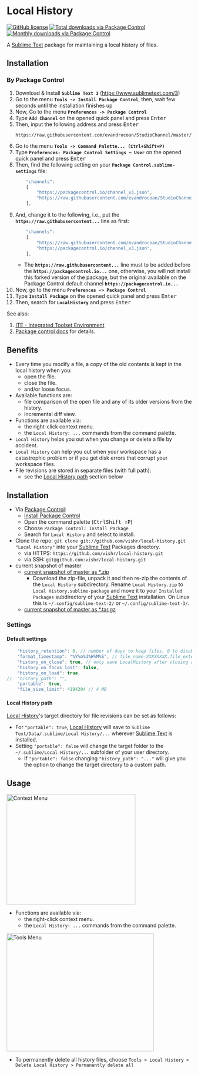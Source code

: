 # Local History

[![GitHub license](https://img.shields.io/github/license/vishr/local-history.svg?style=flat-square)](https://github.com/vishr/local-history/tree/master/LICENSE.md)
[![Total downloads via Package Control](https://img.shields.io/packagecontrol/dt/Local%20History.svg?style=flat-square)](https://packagecontrol.io/packages/Local%20History)
[![Monthly downloads via Package Control](https://img.shields.io/packagecontrol/dm/Local%20History.svg?style=flat-square)](https://packagecontrol.io/packages/Local%20History)


A [Sublime Text](https://www.sublimetext.com) package for maintaining a local history of files.


## Installation

### By Package Control

1. Download & Install **`Sublime Text 3`** (https://www.sublimetext.com/3)
1. Go to the menu **`Tools -> Install Package Control`**, then,
   wait few seconds until the installation finishes up
1. Now,
   Go to the menu **`Preferences -> Package Control`**
1. Type **`Add Channel`** on the opened quick panel and press <kbd>Enter</kbd>
1. Then,
   input the following address and press <kbd>Enter</kbd>
   ```
   https://raw.githubusercontent.com/evandrocoan/StudioChannel/master/channel.json
   ```
1. Go to the menu **`Tools -> Command Palette...
   (Ctrl+Shift+P)`**
1. Type **`Preferences:
   Package Control Settings – User`** on the opened quick panel and press <kbd>Enter</kbd>
1. Then,
   find the following setting on your **`Package Control.sublime-settings`** file:
   ```js
       "channels":
       [
           "https://packagecontrol.io/channel_v3.json",
           "https://raw.githubusercontent.com/evandrocoan/StudioChannel/master/channel.json",
       ],
   ```
1. And,
   change it to the following, i.e.,
   put the **`https://raw.githubusercontent...`** line as first:
   ```js
       "channels":
       [
           "https://raw.githubusercontent.com/evandrocoan/StudioChannel/master/channel.json",
           "https://packagecontrol.io/channel_v3.json",
       ],
   ```
   * The **`https://raw.githubusercontent...`** line must to be added before the **`https://packagecontrol.io...`** one, otherwise,
     you will not install this forked version of the package,
     but the original available on the Package Control default channel **`https://packagecontrol.io...`**
1. Now,
   go to the menu **`Preferences -> Package Control`**
1. Type **`Install Package`** on the opened quick panel and press <kbd>Enter</kbd>
1. Then,
search for **`LocalHistory`** and press <kbd>Enter</kbd>

See also:
1. [ITE - Integrated Toolset Environment](https://github.com/evandrocoan/ITE)
1. [Package control docs](https://packagecontrol.io/docs/usage) for details.


## Benefits

* Every time you modify a file, a copy of the old contents is kept in the local history when you:
  * open the file.
  * close the file.
  * and/or loose focus.
* Available functions are:
  * file comparison of the open file and any of its older versions from the history.
  * incremental diff view.
* Functions are available via:
  * the right-click context menu.
  * the `Local History: ...` commands from the command palette.
* `Local History` helps you out when you change or delete a file by accident.
* `Local History` can help you out when your workspace has a catastrophic problem or if you get disk errors that corrupt your workspace files.
* File revisions are stored in separate files (with full path):
	* see the [Local History path](#local-history-path) section below

## Installation

* Via [Package Control](https://www.packagecontrol.io):
  * [Install Package Control](https://www.packagecontrol.io/installation)
  * Open the command palette (<kbd>Ctrl</kbd><kbd>Shift ⇧</kbd><kbd>P</kbd>)
  * Choose `Package Control: Install Package`
  * Search for `Local History` and select to install.
* Clone the repo: `git clone git://github.com/vishr/local-history.git "Local History"` into your [Sublime Text](https://www.sublimetext.com) Packages directory.
  * via HTTPS: `https://github.com/vishr/local-history.git`
  * via SSH: `git@github.com:vishr/local-history.git`
* current snapshot of master
  * [current snapshot of master as *.zip](https://github.com/vishr/local-history/archive/master.zip)
    * Download the zip-file, unpack it and then re-zip the contents of the `Local History` subdirectory. Rename `Local History.zip` to `Local History.sublime-package` and move it to your `Installed Packages` subdirectory of your [Sublime Text](https://www.sublimetext.com) installation. On Linux this is `~/.config/sublime-text-2/` or `~/.config/sublime-text-3/`.
  * [current snapshot of master as *.tar.gz](https://github.com/vishr/local-history/archive/master.tar.gz)

### Settings

#### Default settings

```js
    "history_retention": 0, // number of days to keep files, 0 to disable deletion
    "format_timestamp": "%Y%m%d%H%M%S", // file_name-XXXXXXXX.file_extension
    "history_on_close": true, // only save LocalHistory after closing a file, not when original was saved
    "history_on_focus_lost": false,
    "history_on_load": true,
//  "history_path": "",
    "portable": true,
    "file_size_limit": 4194304 // 4 MB
```

#### Local History path

[Local History](https://github.com/vishr/local-history)'s target directory for file revisions can be set as follows:

* For `"portable": true`, [Local History](https://github.com/vishr/local-history) will save to `Sublime Text/Data/.sublime/Local History/...` wherever [Sublime Text](https://www.sublimetext.com) is installed.
* Setting `"portable": false` will change the target folder to the `~/.sublime/Local History/...` subfolder of your user directory.
  * If `"portable": false` changing `"history_path": "..."` will give you the option to change the target directory to a custom path.

## Usage

<img src="https://raw.githubusercontent.com/vishr/local-history/master/docs/context-menu.png" alt="Context Menu" width="350" height="300">

* Functions are available via:
  * the right-click context menu.
  * the `Local History: ...` commands from the command palette.

<img src="https://raw.githubusercontent.com/vishr/local-history/master/docs/tools-menu.png" alt="Tools Menu" width="400" height="320">

* To permanently delete all history files, choose `Tools > Local History > Delete Local History > Permanently delete all`
